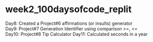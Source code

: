 # week2_100daysofcode_replit
Day8: Created a Project#6 affirmations (or insults) generator<br/> 
Day9: Project#7 Generation Identifier using comparison >=, <=<br/>
Day10: Project#8 Tip Calculator
Day11: Calculated seconds in a year